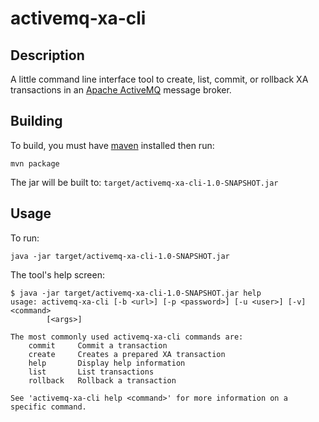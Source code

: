 # activemq-xa-cli

## Description

A little command line interface tool to create, list, commit, or rollback
XA transactions in an [Apache ActiveMQ](http://activemq.apache.org) message 
broker.

## Building

To build, you must have [maven](http://maven.apache.org/download.cgi) installed then
run:

    mvn package
    
The jar will be built to: `target/activemq-xa-cli-1.0-SNAPSHOT.jar`

## Usage

To run:

    java -jar target/activemq-xa-cli-1.0-SNAPSHOT.jar

The tool's help screen:

    $ java -jar target/activemq-xa-cli-1.0-SNAPSHOT.jar help
    usage: activemq-xa-cli [-b <url>] [-p <password>] [-u <user>] [-v] <command>
            [<args>]

    The most commonly used activemq-xa-cli commands are:
        commit     Commit a transaction
        create     Creates a prepared XA transaction
        help       Display help information
        list       List transactions
        rollback   Rollback a transaction

    See 'activemq-xa-cli help <command>' for more information on a specific command.
